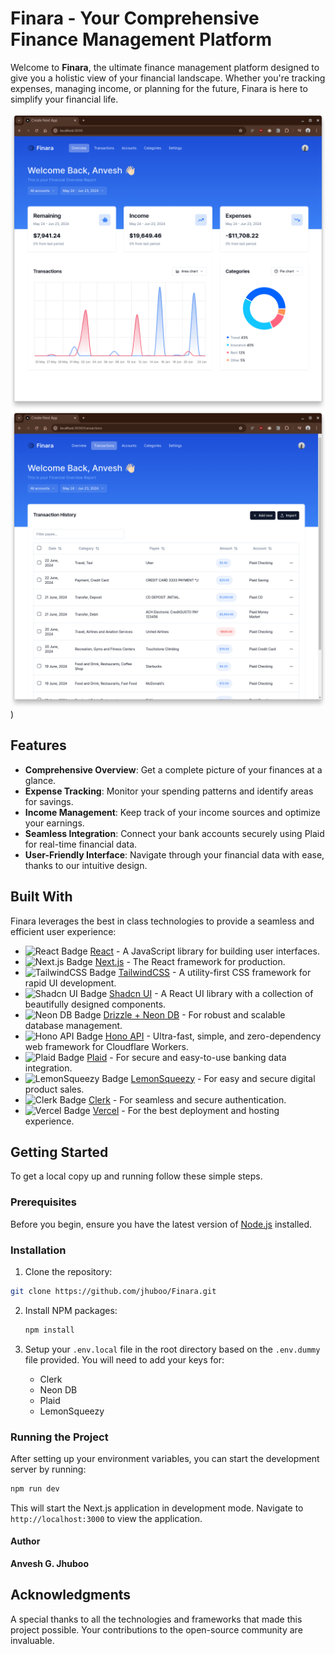 # Finara - Your Comprehensive Finance Management Platform

Welcome to **Finara**, the ultimate finance management platform designed to give you a holistic view of your financial landscape. Whether you're tracking expenses, managing income, or planning for the future, Finara is here to simplify your financial life.

![Demo-1](https://github.com/jhuboo/finara/blob/main/public/screenshots/demo-1.png)
![Demo-2](https://github.com/jhuboo/finara/blob/main/public/screenshots/demo-2.png))

## Features

- **Comprehensive Overview**: Get a complete picture of your finances at a glance.
- **Expense Tracking**: Monitor your spending patterns and identify areas for savings.
- **Income Management**: Keep track of your income sources and optimize your earnings.
- **Seamless Integration**: Connect your bank accounts securely using Plaid for real-time financial data.
- **User-Friendly Interface**: Navigate through your financial data with ease, thanks to our intuitive design.

## Built With

Finara leverages the best in class technologies to provide a seamless and efficient user experience:

- ![React Badge](https://img.shields.io/badge/React-20232A?style=for-the-badge&logo=react) [React](https://reactjs.org/) - A JavaScript library for building user interfaces.
- ![Next.js Badge](https://img.shields.io/badge/Next.js-000000?style=for-the-badge&logo=next.js) [Next.js](https://nextjs.org/) - The React framework for production.
- ![TailwindCSS Badge](https://img.shields.io/badge/Tailwind_CSS-38B2AC?style=for-the-badge&logo=tailwind-css) [TailwindCSS](https://tailwindcss.com/) - A utility-first CSS framework for rapid UI development.
- ![Shadcn UI Badge](https://img.shields.io/badge/Shadcn_UI-35495E?style=for-the-badge&logo=shadcn) [Shadcn UI](https://shadcn.github.io/ui/) - A React UI library with a collection of beautifully designed components.
- ![Neon DB Badge](https://img.shields.io/badge/Neon_DB-008080?style=for-the-badge&logo=neon) [Drizzle + Neon DB](https://neon.tech/) - For robust and scalable database management.
- ![Hono API Badge](https://img.shields.io/badge/Hono_API-764ABC?style=for-the-badge&logo=hono) [Hono API](https://honojs.dev/) - Ultra-fast, simple, and zero-dependency web framework for Cloudflare Workers.
- ![Plaid Badge](https://img.shields.io/badge/Plaid-008000?style=for-the-badge&logo=plaid) [Plaid](https://plaid.com/) - For secure and easy-to-use banking data integration.
- ![LemonSqueezy Badge](https://img.shields.io/badge/LemonSqueezy-FFD700?style=for-the-badge&logo=lemonsqueezy) [LemonSqueezy](https://lemonsqueezy.com/) - For easy and secure digital product sales.
- ![Clerk Badge](https://img.shields.io/badge/Clerk-FFA07A?style=for-the-badge&logo=clerk) [Clerk](https://clerk.dev/) - For seamless and secure authentication.
- ![Vercel Badge](https://img.shields.io/badge/Vercel-000000?style=for-the-badge&logo=vercel) [Vercel](https://vercel.com/) - For the best deployment and hosting experience.

## Getting Started

To get a local copy up and running follow these simple steps.

### Prerequisites

Before you begin, ensure you have the latest version of [Node.js](https://nodejs.org/) installed.

### Installation

1. Clone the repository:

```sh
git clone https://github.com/jhuboo/Finara.git
```

2. Install NPM packages:

   ```sh
   npm install

   ```

3. Setup your `.env.local` file in the root directory based on the `.env.dummy` file provided. You will need to add your keys for:
   - Clerk
   - Neon DB
   - Plaid
   - LemonSqueezy

### Running the Project

After setting up your environment variables, you can start the development server by running:

```sh
npm run dev
```

This will start the Next.js application in development mode. Navigate to `http://localhost:3000` to view the application.

#### Author

**Anvesh G. Jhuboo**

## Acknowledgments

A special thanks to all the technologies and frameworks that made this project possible. Your contributions to the open-source community are invaluable.
